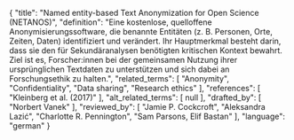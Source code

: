 {
    "title": "Named entity-based Text Anonymization for Open Science (NETANOS)",
    "definition": "Eine kostenlose, quelloffene Anonymisierungssoftware, die benannte Entitäten (z. B. Personen, Orte, Zeiten, Daten) identifiziert und verändert. Ihr Hauptmerkmal besteht darin, dass sie den für Sekundäranalysen benötigten kritischen Kontext bewahrt. Ziel ist es, Forscher:innen bei der gemeinsamen Nutzung ihrer ursprünglichen Textdaten zu unterstützen und sich dabei an Forschungsethik zu halten.",
    "related_terms": [
        "Anonymity",
        "Confidentiality",
        "Data sharing",
        "Research ethics"
    ],
    "references": [
        "Kleinberg et al. (2017)"
    ],
    "alt_related_terms": [
        null
    ],
    "drafted_by": [
        "Norbert Vanek"
    ],
    "reviewed_by": [
        "Jamie P. Cockcroft",
        "Aleksandra Lazić",
        "Charlotte R. Pennington",
        "Sam Parsons, Elif Bastan"
    ],
    "language": "german"
}